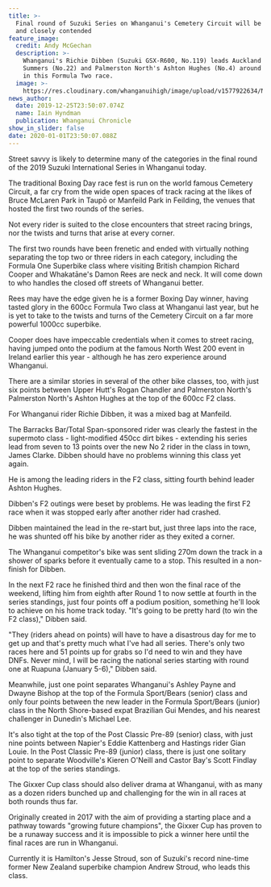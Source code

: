 ```yaml
---
title: >-
  Final round of Suzuki Series on Whanganui's Cemetery Circuit will be frenetic
  and closely contended
feature_image:
  credit: Andy McGechan
  description: >-
    Whanganui's Richie Dibben (Suzuki GSX-R600, No.119) leads Auckland's Toby
    Summers (No.22) and Palmerston North's Ashton Hughes (No.4) around Manfeild
    in this Formula Two race. 
  image: >-
    https://res.cloudinary.com/whanganuihigh/image/upload/v1577922634/News/Richie_Dibben_Chron_26.12.19.jpg
news_author:
  date: 2019-12-25T23:50:07.074Z
  name: Iain Hyndman
  publication: Whanganui Chronicle
show_in_slider: false
date: 2020-01-01T23:50:07.088Z
---
```

Street savvy is likely to determine many of the categories in the final round of the 2019 Suzuki International Series in Whanganui today.

The traditional Boxing Day race fest is run on the world famous Cemetery Circuit, a far cry from the wide open spaces of track racing at the likes of Bruce McLaren Park in Taupō or Manfeild Park in Feilding, the venues that hosted the first two rounds of the series.

Not every rider is suited to the close encounters that street racing brings, nor the twists and turns that arise at every corner.

The first two rounds have been frenetic and ended with virtually nothing separating the top two or three riders in each category, including the Formula One Superbike class where visiting British champion Richard Cooper and Whakatāne's Damon Rees are neck and neck. It will come down to who handles the closed off streets of Whanganui better.

Rees may have the edge given he is a former Boxing Day winner, having tasted glory in the 600cc Formula Two class at Whanganui last year, but he is yet to take to the twists and turns of the Cemetery Circuit on a far more powerful 1000cc superbike.

Cooper does have impeccable credentials when it comes to street racing, having jumped onto the podium at the famous North West 200 event in Ireland earlier this year - although he has zero experience around Whanganui.

There are a similar stories in several of the other bike classes, too, with just six points between Upper Hutt's Rogan Chandler and Palmerston North's Palmerston North's Ashton Hughes at the top of the 600cc F2 class.

For Whanganui rider Richie Dibben, it was a mixed bag at Manfeild.

The Barracks Bar/Total Span-sponsored rider was clearly the fastest in the supermoto class - light-modified 450cc dirt bikes - extending his series lead from seven to 13 points over the new No 2 rider in the class in town, James Clarke. Dibben should have no problems winning this class yet again.

He is among the leading riders in the F2 class, sitting fourth behind leader Ashton Hughes.

Dibben's F2 outings were beset by problems. He was leading the first F2 race when it was stopped early after another rider had crashed.

Dibben maintained the lead in the re-start but, just three laps into the race, he was shunted off his bike by another rider as they exited a corner.

The Whanganui competitor's bike was sent sliding 270m down the track in a shower of sparks before it eventually came to a stop. This resulted in a non-finish for Dibben.

In the next F2 race he finished third and then won the final race of the weekend, lifting him from eighth after Round 1 to now settle at fourth in the series standings, just four points off a podium position, something he'll look to achieve on his home track today.
"It's going to be pretty hard (to win the F2 class)," Dibben said.

"They (riders ahead on points) will have to have a disastrous day for me to get up and that's pretty much what I've had all series. There's only two races here and 51 points up for grabs so I'd need to win and they have DNFs. Never mind, I will be racing the national series starting with round one at Ruapuna (January 5-6)," Dibben said.

Meanwhile, just one point separates Whanganui's Ashley Payne and Dwayne Bishop at the top of the Formula Sport/Bears (senior) class and only four points between the new leader in the Formula Sport/Bears (junior) class in the North Shore-based expat Brazilian Gui Mendes, and his nearest challenger in Dunedin's Michael Lee.

It's also tight at the top of the Post Classic Pre-89 (senior) class, with just nine points between Napier's Eddie Kattenberg and Hastings rider Gian Louie. In the Post Classic Pre-89 (junior) class, there is just one solitary point to separate Woodville's Kieren O'Neill and Castor Bay's Scott Findlay at the top of the series standings.

The Gixxer Cup class should also deliver drama at Whanganui, with as many as a dozen riders bunched up and challenging for the win in all races at both rounds thus far.

Originally created in 2017 with the aim of providing a starting place and a pathway towards "growing future champions", the Gixxer Cup has proven to be a runaway success and it is impossible to pick a winner here until the final races are run in Whanganui.

Currently it is Hamilton's Jesse Stroud, son of Suzuki's record nine-time former New Zealand superbike champion Andrew Stroud, who leads this class.
